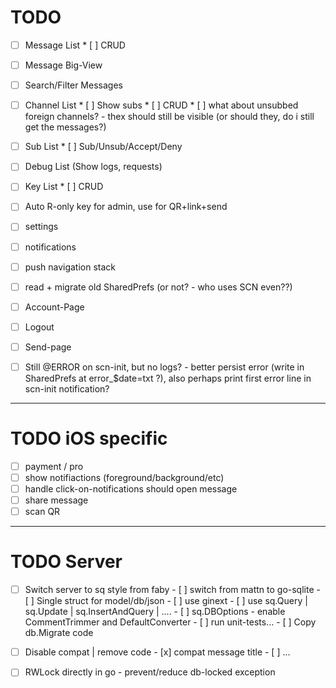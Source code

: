 
# TODO

 - [ ] Message List
        * [ ] CRUD
 - [ ] Message Big-View
 - [ ] Search/Filter Messages
 - [ ] Channel List
        * [ ] Show subs
        * [ ] CRUD
        * [ ] what about unsubbed foreign channels? - thex should still be visible (or should they, do i still get the messages?)
 - [ ] Sub List
        * [ ] Sub/Unsub/Accept/Deny
 - [ ] Debug List (Show logs, requests)
 - [ ] Key List
        * [ ] CRUD
 - [ ] Auto R-only key for admin, use for QR+link+send
 - [ ] settings
 - [ ] notifications
 - [ ] push navigation stack
 - [ ] read + migrate old SharedPrefs (or not? - who uses SCN even??)
 - [ ] Account-Page
 - [ ] Logout
 - [ ] Send-page

 - [ ] Still @ERROR on scn-init, but no logs? - better persist error (write in SharedPrefs at error_$date=txt ?), also perhaps print first error line in scn-init notification?

 -----

# TODO iOS specific

 - [ ] payment / pro
 - [ ] show notifiactions (foreground/background/etc)
 - [ ] handle click-on-notifications should open message
 - [ ] share message
 - [ ] scan QR

 -----

# TODO Server

 - [ ] Switch server to sq style from faby
        - [ ] switch from mattn to go-sqlite
        - [ ] Single struct for model/db/json
        - [ ] use ginext
        - [ ] use sq.Query | sq.Update | sq.InsertAndQuery | ....
        - [ ] sq.DBOptions - enable CommentTrimmer and DefaultConverter
        - [ ] run unit-tests...
        - [ ] Copy db.Migrate code

 - [ ] Disable compat | remove code 
        - [x] compat message title
        - [ ] ...
 - [ ] RWLock directly in go - prevent/reduce db-locked exception
